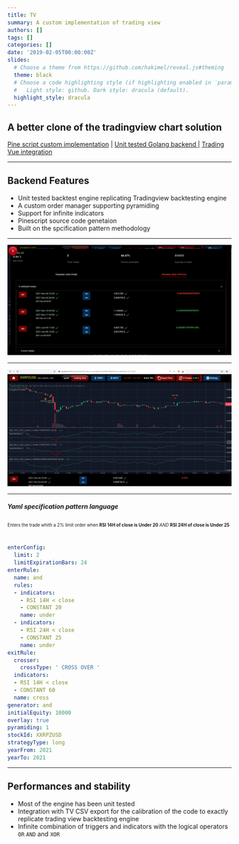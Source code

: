```yaml
---
title: TV
summary: A custom implementation of trading view
authors: []
tags: []
categories: []
date: '2019-02-05T00:00:00Z'
slides:
  # Choose a theme from https://github.com/hakimel/reveal.js#theming
  theme: black
  # Choose a code highlighting style (if highlighting enabled in `params.toml`)
  #   Light style: github. Dark style: dracula (default).
  highlight_style: dracula
---
```


## A better clone of the tradingview chart solution


[Pine script custom implementation](https://www.tradingview.com/pine-script-docs/en/v5/Introduction.html) | [Unit tested Golang backend ](https://go.dev/) | [Trading Vue integration](https://github.com/tvjsx/trading-vue-js)

---

## Backend Features

- Unit tested backtest engine replicating Tradingview backtesting engine
- A custom order manager supporting pyramiding
- Support for infinite indicators
- Pinescript source code genetaion
- Built on the spcification pattern methodology

---

![alt text](screen1.png "A strategy tester that integrates trading view CSV exports")

---

![alt text](screen2.png "A complete charting solution ")

---

##### Yaml specification pattern language

<sub><sup> Enters the trade whith a 2% limit order when **RSI 14H of close is Under 20** *AND* **RSI 24H of close is Under 25**</sup></sub>

```yaml

enterConfig:
  limit: 2
  limitExpirationBars: 24
enterRule:
  name: and
  rules:
  - indicators:
    - RSI 14H < close
    - CONSTANT 20
    name: under
  - indicators:
    - RSI 24H < close
    - CONSTANT 25
    name: under
exitRule:
  crosser:
    crossType: ' CROSS OVER '
  indicators:
  - RSI 14H < close
  - CONSTANT 60
  name: cross
generator: and
initialEquity: 10000
overlay: true
pyramiding: 1
stockId: XXRPZUSD
strategyType: long
yearFrom: 2021
yearTo: 2021

```
---

## Performances and stability

- Most of the engine has been unit tested 
- Integration with TV CSV export for the calibration of the code to exactly replicate trading view backtesting engine
- Infinite combination of triggers and indicators with the logical operators `OR` `AND` and `XOR`
